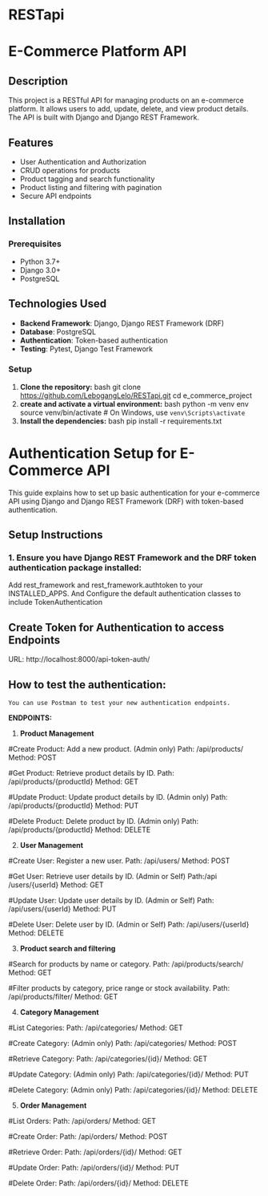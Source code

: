 # RESTapi
# E-Commerce Platform API

## Description

This project is a RESTful API for managing products on an e-commerce platform. It allows users to add, update, delete, and view product details. The API is built with Django and Django REST Framework.

## Features

- User Authentication and Authorization
- CRUD operations for products
- Product tagging and search functionality
- Product listing and filtering with pagination
- Secure API endpoints

## Installation

### Prerequisites

- Python 3.7+
- Django 3.0+
- PostgreSQL

## **Technologies Used**
- **Backend Framework**: Django, Django REST Framework (DRF)
- **Database**: PostgreSQL
- **Authentication**: Token-based authentication 
- **Testing**: Pytest, Django Test Framework


### Setup

1. **Clone the repository:**
bash
   git clone https://github.com/LebogangLelo/RESTapi.git
   cd e_commerce_project
2. **create and activate a virtual environment:**
bash
     python -m venv env
     source venv/bin/activate  # On Windows, use `venv\Scripts\activate`
3. **Install the dependencies:**
bash
   pip install -r requirements.txt
   



# Authentication Setup for E-Commerce API

This guide explains how to set up basic authentication for your e-commerce API using Django and Django REST Framework (DRF) with token-based authentication.

## Setup Instructions

### 1. Ensure you have Django REST Framework and the DRF token authentication package installed:

Add rest_framework and rest_framework.authtoken to your INSTALLED_APPS. And Configure the default authentication classes to include TokenAuthentication

## Create Token for Authentication to access Endpoints
URL: http://localhost:8000/api-token-auth/

## How to test the authentication:
    You can use Postman to test your new authentication endpoints.

**ENDPOINTS:**
1. **Product Management**

#Create Product: Add a new product.    (Admin only)
Path: /api/products/
Method: POST

#Get Product: Retrieve product details by ID.
Path: /api/products/{productId}
Method: GET

#Update Product: Update product details by ID.   (Admin only)
Path: /api/products/{productId}
Method: PUT

#Delete Product:  Delete product by ID.    (Admin only)
Path: /api/products/{productId}
Method: DELETE

2. **User Management**

#Create User: Register a new user.
Path: /api/users/
Method: POST

#Get User: Retrieve user details by ID.   (Admin or Self)
Path:/api /users/{userId}
Method: GET 

#Update User: Update user details by ID.     (Admin or Self)
Path: /api/users/{userId}
Method: PUT

#Delete User: Delete user by ID.      (Admin or Self)
Path: /api/users/{userId}
Method: DELETE

3. **Product search and filtering**

#Search for products by name or category.
Path: /api/products/search/
Method: GET 

#Filter products by category, price range or stock availability.
Path: /api/products/filter/
Method: GET

4. **Category Management**

#List Categories: 
Path: /api/categories/
Method: GET

#Create Category:   (Admin only)
Path: /api/categories/
Method: POST

#Retrieve Category:
Path: /api/categories/{id}/
Method: GET 

#Update Category:    (Admin only)
Path: /api/categories/{id}/
Method: PUT 

#Delete Category:    (Admin only)
Path: /api/categories/{id}/
Method: DELETE 

5. **Order Management**

#List Orders:
Path: /api/orders/
Method: GET 

#Create Order:
Path: /api/orders/
Method: POST 

#Retrieve Order:
Path: /api/orders/{id}/
Method: GET 

#Update Order:
Path: /api/orders/{id}/
Method: PUT 

#Delete Order:
Path: /api/orders/{id}/
Method: DELETE 





